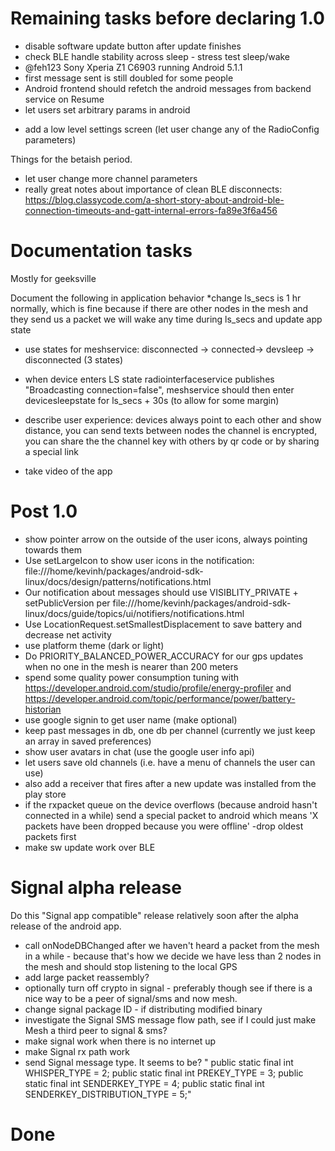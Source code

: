 # Remaining tasks before declaring 1.0

- disable software update button after update finishes
- check BLE handle stability across sleep - stress test sleep/wake
- @feh123 Sony Xperia Z1 C6903 running Android 5.1.1
- first message sent is still doubled for some people
- Android frontend should refetch the android messages from backend service on Resume
- let users set arbitrary params in android
* add a low level settings screen (let user change any of the RadioConfig parameters)

Things for the betaish period.

* let user change more channel parameters
* really great notes about importance of clean BLE disconnects: https://blog.classycode.com/a-short-story-about-android-ble-connection-timeouts-and-gatt-internal-errors-fa89e3f6a456

# Documentation tasks

Mostly for geeksville 

Document the following in application behavior
*change ls_secs is 1 hr normally, which is fine because if there are other nodes in the mesh and they send us a packet we will wake any time during ls_secs and update app state
* use states for meshservice: disconnected -> connected-> devsleep -> disconnected (3 states)
* when device enters LS state radiointerfaceservice publishes "Broadcasting connection=false", meshservice should then enter devicesleepstate for ls_secs + 30s (to allow for some margin)

* describe user experience: devices always point to each other and show distance, you can send texts between nodes
the channel is encrypted, you can share the the channel key with others by qr code or by sharing a special link

* take video of the app

# Post 1.0

* show pointer arrow on the outside of the user icons, always pointing towards them
* Use setLargeIcon to show user icons in the notification: file:///home/kevinh/packages/android-sdk-linux/docs/design/patterns/notifications.html
* Our notification about messages should use VISIBLITY_PRIVATE + setPublicVersion per file:///home/kevinh/packages/android-sdk-linux/docs/guide/topics/ui/notifiers/notifications.html
* Use LocationRequest.setSmallestDisplacement to save battery and decrease net activity
* use platform theme (dark or light)
* Do PRIORITY_BALANCED_POWER_ACCURACY for our gps updates when no one in the mesh is nearer than 200 meters
* spend some quality power consumption tuning with https://developer.android.com/studio/profile/energy-profiler and https://developer.android.com/topic/performance/power/battery-historian
* use google signin to get user name (make optional)
* keep past messages in db, one db per channel (currently we just keep an array in saved preferences)
* show user avatars in chat (use the google user info api)
* let users save old channels (i.e. have a menu of channels the user can use)
* also add a receiver that fires after a new update was installed from the play store
* if the rxpacket queue on the device overflows (because android hasn't connected in a while) send a special packet to android which means 'X packets have been dropped because you were offline' -drop oldest packets first
* make sw update work over BLE

# Signal alpha release
Do this "Signal app compatible" release relatively soon after the alpha release of the android app.

* call onNodeDBChanged after we haven't heard a packet from the mesh in a while - because that's how we decide we have less than 2 nodes in the mesh and should stop listening to the local GPS
* add large packet reassembly?
* optionally turn off crypto in signal - preferably though see if there is a nice way to be a peer of signal/sms and now mesh.
* change signal package ID - if distributing modified binary
* investigate the Signal SMS message flow path, see if I could just make Mesh a third peer to signal & sms?
* make signal work when there is no internet up
* make Signal rx path work
* send Signal message type.  It seems to be? "  public static final int WHISPER_TYPE                = 2;
  public static final int PREKEY_TYPE                 = 3;
  public static final int SENDERKEY_TYPE              = 4;
  public static final int SENDERKEY_DISTRIBUTION_TYPE = 5;"
  
# Done

